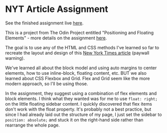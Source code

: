 # NYT Article Assignment

See the finished assignment live [here](https://ubercj.github.io/nyt-page/).

This is a project from The Odin Project entitled "Positioning and Floating Elements" - more details on the assignment [here](https://www.theodinproject.com/paths/full-stack-ruby-on-rails/courses/html-and-css/lessons/positioning-and-floating-elements).

The goal is to use any of the HTML and CSS methods I've learned so far to recreate the layout and design of this [New York Times article](https://www.nytimes.com/2014/03/18/science/space/detection-of-waves-in-space-buttresses-landmark-theory-of-big-bang.html?_r=0) (paywall warning).

We've learned all about the block model and using auto margins to center elements, how to use inline-block, floating content, etc. BUT we also learned about CSS Flexbox and Grid. Flex and Grid seem like the more modern approach, so I'll be using those.

In the assignment, they suggest using a combination of flex elements and block elements. I think what they wanted was for me to use `float: right;` on the little floating sidebar content. I quickly discovered that flex items don't work with the float property. It's probably not a best practice, but since I had already laid out the structure of my page, I just set the sidebar to `position: absolute;` and stuck it on the right-hand side rather than rearrange the whole page.